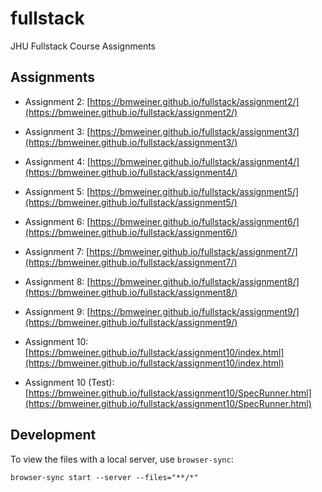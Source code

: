 # fullstack

JHU Fullstack Course Assignments


## Assignments

* Assignment 2: [https://bmweiner.github.io/fullstack/assignment2/](https://bmweiner.github.io/fullstack/assignment2/)

* Assignment 3: [https://bmweiner.github.io/fullstack/assignment3/](https://bmweiner.github.io/fullstack/assignment3/)

* Assignment 4: [https://bmweiner.github.io/fullstack/assignment4/](https://bmweiner.github.io/fullstack/assignment4/)

* Assignment 5: [https://bmweiner.github.io/fullstack/assignment5/](https://bmweiner.github.io/fullstack/assignment5/)

* Assignment 6: [https://bmweiner.github.io/fullstack/assignment6/](https://bmweiner.github.io/fullstack/assignment6/)

* Assignment 7: [https://bmweiner.github.io/fullstack/assignment7/](https://bmweiner.github.io/fullstack/assignment7/)

* Assignment 8: [https://bmweiner.github.io/fullstack/assignment8/](https://bmweiner.github.io/fullstack/assignment8/)

* Assignment 9: [https://bmweiner.github.io/fullstack/assignment9/](https://bmweiner.github.io/fullstack/assignment9/)

* Assignment 10: [https://bmweiner.github.io/fullstack/assignment10/index.html](https://bmweiner.github.io/fullstack/assignment10/index.html)

* Assignment 10 (Test): [https://bmweiner.github.io/fullstack/assignment10/SpecRunner.html](https://bmweiner.github.io/fullstack/assignment10/SpecRunner.html)

## Development

To view the files with a local server, use `browser-sync`:

    browser-sync start --server --files="**/*"
